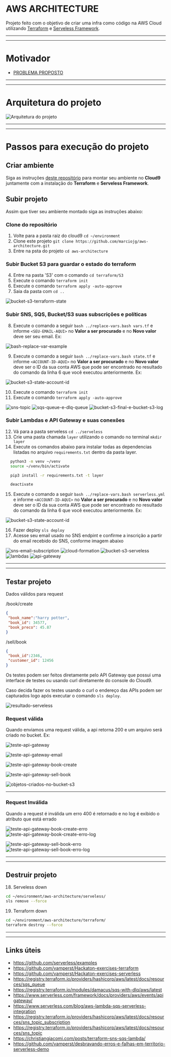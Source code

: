 # AWS ARCHITECTURE

Projeto feito com o objetivo de criar uma infra como código na AWS Cloud utilizando [Terraform](https://www.terraform.io) e [Serveless Framework](https://www.serverless.com).

---
---
# Motivador

- [PROBLEMA PROPOSTO](./DESAFIO_PROPOSTO.pdf)

---
---
# Arquitetura do projeto

![Arquitetura do projeto](./imgs/aws-cloud-architecture.PNG)

---
---

# Passos para execução do projeto

## Criar ambiente

Siga as instruções [deste repositório](https://github.com/vamperst/Hackaton-exercises-terraform/tree/master/Setup%20e%20Configura%C3%A7%C3%A3o) para montar seu ambiente no **Cloud9** juntamente com a instalação do **Terraform** e **Serveless Framework**.

## Subir projeto

Assim que tiver seu ambiente montado siga as instruções abaixo:

### Clone do repositório

1. Volte para a pasta raiz do cloud9 `cd ~/environment`
2. Clone este projeto `git clone https://github.com/marciojg/aws-architecture.git`
3. Entre na psta do projeto `cd aws-architecture`


### Subir Bucket S3 para guardar o estado do terraform

4. Entre na pasta 'S3' com o comando `cd terraform/S3`
5. Execute o comando `terraform init`
6. Execute o comando `terraform apply -auto-approve`
7. Saia da pasta com `cd ..`

![bucket-s3-terraform-state](./imgs/bucket-s3-terraform-state.PNG)

### Subir SNS, SQS, Bucket/S3 suas subscrições e políticas

8. Execute o comando a seguir `bash ../replace-vars.bash vars.tf` e informe `<SEU-EMAIL-AQUI>` no **Valor a ser procurado** e no **Novo valor** deve ser seu email. Ex:

![bash-replace-var-example](./imgs/bash-replace-var-example.PNG)

9. Execute o comando a seguir `bash ../replace-vars.bash state.tf` e informe `<ACCOUNT-ID-AQUI>` no **Valor a ser procurado** e no **Novo valor** deve ser o ID da sua conta AWS que pode ser encontrado no resultado do comando da linha 6 que você executou anteriormente. Ex:

![bucket-s3-state-account-id](./imgs/bucket-s3-state-account-id.PNG)

10. Execute o comando `terraform init`
11. Execute o comando `terraform apply -auto-approve`

![sns-topic](./imgs/sns-topic.PNG)
![sqs-queue-e-dlq-queue](./imgs/sqs-queue-e-dlq-queue.PNG)
![bucket-s3-final-e-bucket-s3-log](./imgs/bucket-s3-final-e-bucket-s3-log.PNG)

### Subir Lambdas e API Gateway e suas conexões

12. Vá para a pasta serveless `cd ../serveless`
13. Crie uma pasta chamada `layer` utilizando o comando no terminal `mkdir layer`
14. Execute os comandos abaixo para instalar todas as dependencias listadas no arquivo `requirements.txt` dentro da pasta layer.

```bash
  python3 -m venv ~/venv
  source ~/venv/bin/activate

  pip3 install -r requirements.txt -t layer

  deactivate
```

15. Execute o comando a seguir `bash ../replace-vars.bash serverless.yml` e informe `<ACCOUNT-ID-AQUI>` no **Valor a ser procurado** e no **Novo valor** deve ser o ID da sua conta AWS que pode ser encontrado no resultado do comando da linha 6 que você executou anteriormente. Ex:

![bucket-s3-state-account-id](./imgs/bucket-s3-state-account-id.PNG)


16. Fazer deploy `sls deploy`
17. Acesse seu email usado no SNS endpint e confirme a inscrição a partir do email recebido do SNS, conforme imagem abaixo

![sns-email-subscription](./imgs/sns-email-subscription.PNG)
![cloud-formation](./imgs/cloud-formation.PNG)
![bucket-s3-serveless](./imgs/bucket-s3-serveless.PNG)
![lambdas](./imgs/lambdas.PNG)
![api-gateway](./imgs/api-gateway.PNG)

---
---

## Testar projeto

Dados válidos para request

/book/create

```json
{
 "book_name":"harry potter",
 "book_id": 34577,
 "book_preco": 45.87
}
```

/sell/book
```json
{
 "book_id":2346,
 "customer_id": 12456
}
```

Os testes podem ser feitos diretamente pelo API Gateway que possui uma interface de testes ou usando curl diretamente do console do Cloud9.

Caso decida fazer os testes usando o curl o endereço das APIs podem ser capturados logo após executar o comando `sls deploy`.

![resultado-serveless](./imgs/resultado-serveless.PNG)

### Request válida

Quando enviamos uma request válida, a api retorna 200 e um arquivo será criado no bucket. Ex:

![teste-api-gateway](./imgs/teste-api-gateway.PNG)

![teste-api-gateway-email](./imgs/teste-api-gateway-email.PNG)

![teste-api-gateway-book-create](./imgs/teste-api-gateway-book-create.PNG)

![teste-api-gateway-sell-book](./imgs/teste-api-gateway-sell-book.PNG)

![objetos-criados-no-bucket-s3](./imgs/objetos-criados-no-bucket-s3.PNG)

---

### Request Inválida

Quando a request é inválida um erro 400 é retornado e no log é exibido o atributo que está errado

![teste-api-gateway-book-create-erro](./imgs/teste-api-gateway-book-create-erro.PNG)
![teste-api-gateway-book-create-erro-log](./imgs/teste-api-gateway-book-create-erro-log.PNG)

![teste-api-gateway-sell-book-erro](./imgs/teste-api-gateway-sell-book-erro.PNG)
![teste-api-gateway-sell-book-erro-log](./imgs/teste-api-gateway-sell-book-erro-log.PNG)

---
---
## Destruir projeto

18. Serveless down

```bash
cd ~/environment/aws-architecture/serveless/
sls remove --force
```

19. Terraform down

```bash
cd ~/environment/aws-architecture/terraform/
terraform destroy --force
```
---
---

## Links úteis

- https://github.com/serverless/examples
- https://github.com/vamperst/Hackaton-exercises-terraform
- https://github.com/vamperst/Hackaton-exercises-serverless
- https://registry.terraform.io/providers/hashicorp/aws/latest/docs/resources/sqs_queue
- https://registry.terraform.io/modules/damacus/sqs-with-dlq/aws/latest
- https://www.serverless.com/framework/docs/providers/aws/events/apigateway/
- https://www.serverless.com/blog/aws-lambda-sqs-serverless-integration
- https://registry.terraform.io/providers/hashicorp/aws/latest/docs/resources/sns_topic_subscription
- https://registry.terraform.io/providers/hashicorp/aws/latest/docs/resources/sns_topic
- https://christiangiacomi.com/posts/terraform-sns-sqs-lambda/
- https://github.com/vamperst/desbravando-erros-e-falhas-em-territorio-serverless-demo
